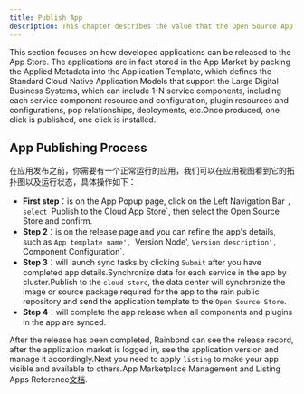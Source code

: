 ```yaml
---
title: Publish App
description: This chapter describes the value that the Open Source App Store will have.
---
```


This section focuses on how developed applications can be released to the App Store. The applications are in fact stored in the App Market by packing the Applied Metadata into the Application Template, which defines the Standard Cloud Native Application Models that support the Large Digital Business Systems, which can include 1-N service components, including each service component resource and configuration, plugin resources and configurations, pop relationships, deployments, etc.Once produced, one click is published, one click is installed.

## App Publishing Process

在应用发布之前，你需要有一个正常运行的应用，我们可以在应用视图看到它的拓扑图以及运行状态，具体操作如下：

- **First step**：is on the App Popup page, click on the Left Navigation Bar `, select `Publish to the Cloud App Store\`, then select the Open Source Store and confirm.
- **Step 2**：is on the release page and you can refine the app's details, such as `App template name', `Version Node', `Version description', `Component Configuration\`.
- **Step 3**：will launch sync tasks by clicking `Submit` after you have completed app details.Synchronize data for each service in the app by cluster.Publish to the `cloud store`, the data center will synchronize the image or source package required for the app to the rain public repository and send the application template to the `Open Source Store`.
- **Step 4**：will complete the app release when all components and plugins in the app are synced.

After the release has been completed, Rainbond can see the release record, after the application market is logged in, see the application version and manage it accordingly.Next you need to apply `listing` to make your app visible and available to others.App Marketplace Management and Listing Apps Reference[文档](/docs/store/onLine/putaway).

